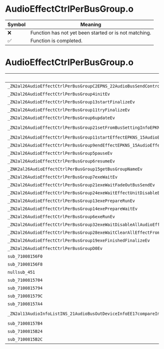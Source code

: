 # AudioEffectCtrlPerBusGroup.o
| Symbol | Meaning 
| ------------- | ------------- 
| :x: | Function has not yet been started or is not matching. 
| :white_check_mark: | Function is completed. 


# AudioEffectCtrlPerBusGroup.o
| Symbol (Demangled) | Symbol (Mangled) | Decompiled? |
| ------------- |  ------------- | ------------- |
| `_ZN2al26AudioEffectCtrlPerBusGroupC2EPNS_22AudioBusSendControllerE` | `al::AudioEffectCtrlPerBusGroup::AudioEffectCtrlPerBusGroup(al::AudioBusSendController *)` | :white_check_mark: |
| `_ZN2al26AudioEffectCtrlPerBusGroup4initEv` | `al::AudioEffectCtrlPerBusGroup::init(void)` | :white_check_mark: |
| `_ZN2al26AudioEffectCtrlPerBusGroup13startFinalizeEv` | `al::AudioEffectCtrlPerBusGroup::startFinalize(void)` | :white_check_mark: |
| `_ZN2al26AudioEffectCtrlPerBusGroup11tryFinalizeEv` | `al::AudioEffectCtrlPerBusGroup::tryFinalize(void)` | :white_check_mark: |
| `_ZN2al26AudioEffectCtrlPerBusGroup6updateEv` | `al::AudioEffectCtrlPerBusGroup::update(void)` | :white_check_mark: |
| `_ZN2al26AudioEffectCtrlPerBusGroup21setFromBusSettingInfoEPKNS_19AudioBusSettingInfoEPPPPNS_21AudioEffectCtrlPerBusEPNS_22AudioBusSendControllerE` | `al::AudioEffectCtrlPerBusGroup::setFromBusSettingInfo(al::AudioBusSettingInfo const*,al::AudioEffectCtrlPerBus ****,al::AudioBusSendController *)` | :white_check_mark: |
| `_ZN2al26AudioEffectCtrlPerBusGroup11startEffectEPKNS_15AudioEffectInfoE` | `al::AudioEffectCtrlPerBusGroup::startEffect(al::AudioEffectInfo const*)` | :white_check_mark: |
| `_ZN2al26AudioEffectCtrlPerBusGroup9endEffectEPKNS_15AudioEffectInfoEb` | `al::AudioEffectCtrlPerBusGroup::endEffect(al::AudioEffectInfo const*,bool)` | :white_check_mark: |
| `_ZN2al26AudioEffectCtrlPerBusGroup5pauseEv` | `al::AudioEffectCtrlPerBusGroup::pause(void)` | :white_check_mark: |
| `_ZN2al26AudioEffectCtrlPerBusGroup6resumeEv` | `al::AudioEffectCtrlPerBusGroup::resume(void)` | :white_check_mark: |
| `_ZNK2al26AudioEffectCtrlPerBusGroup15getBusGroupNameEv` | `al::AudioEffectCtrlPerBusGroup::getBusGroupName(void)const` | :white_check_mark: |
| `_ZN2al26AudioEffectCtrlPerBusGroup7exeWaitEv` | `al::AudioEffectCtrlPerBusGroup::exeWait(void)` | :white_check_mark: |
| `_ZN2al26AudioEffectCtrlPerBusGroup21exeWaitFadeOutBusSendEv` | `al::AudioEffectCtrlPerBusGroup::exeWaitFadeOutBusSend(void)` | :white_check_mark: |
| `_ZN2al26AudioEffectCtrlPerBusGroup24exeWaitEffectUnitDisableEv` | `al::AudioEffectCtrlPerBusGroup::exeWaitEffectUnitDisable(void)` | :white_check_mark: |
| `_ZN2al26AudioEffectCtrlPerBusGroup13exePrepareRunEv` | `al::AudioEffectCtrlPerBusGroup::exePrepareRun(void)` | :white_check_mark: |
| `_ZN2al26AudioEffectCtrlPerBusGroup14exePrepareWaitEv` | `al::AudioEffectCtrlPerBusGroup::exePrepareWait(void)` | :white_check_mark: |
| `_ZN2al26AudioEffectCtrlPerBusGroup6exeRunEv` | `al::AudioEffectCtrlPerBusGroup::exeRun(void)` | :white_check_mark: |
| `_ZN2al26AudioEffectCtrlPerBusGroup32exeWaitDisableAllAudioEffectUnitEv` | `al::AudioEffectCtrlPerBusGroup::exeWaitDisableAllAudioEffectUnit(void)` | :white_check_mark: |
| `_ZN2al26AudioEffectCtrlPerBusGroup28exeWaitClearAllEffectFromBusEv` | `al::AudioEffectCtrlPerBusGroup::exeWaitClearAllEffectFromBus(void)` | :white_check_mark: |
| `_ZN2al26AudioEffectCtrlPerBusGroup19exeFinishedFinalizeEv` | `al::AudioEffectCtrlPerBusGroup::exeFinishedFinalize(void)` | :white_check_mark: |
| `_ZN2al26AudioEffectCtrlPerBusGroupD0Ev` | `al::AudioEffectCtrlPerBusGroup::~AudioEffectCtrlPerBusGroup()` | :white_check_mark: |
| `sub_71008156F0` | `` | :white_check_mark: |
| `sub_71008156F8` | `` | :white_check_mark: |
| `nullsub_451` | `` | :white_check_mark: |
| `sub_7100815704` | `` | :white_check_mark: |
| `sub_7100815794` | `` | :white_check_mark: |
| `sub_710081579C` | `` | :white_check_mark: |
| `sub_71008157A4` | `` | :white_check_mark: |
| `_ZN2al13AudioInfoListINS_21AudioBusOutDeviceInfoEE17compareInfoAndKeyEPKS1_PKc` | `al::AudioInfoList<al::AudioBusOutDeviceInfo>::compareInfoAndKey(al::AudioBusOutDeviceInfo const*,char const*)` | :white_check_mark: |
| `sub_71008157B4` | `` | :white_check_mark: |
| `sub_7100815B24` | `` | :white_check_mark: |
| `sub_7100815B2C` | `` | :white_check_mark: |
